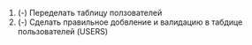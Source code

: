 1. (-) Переделать таблицу ползователей
2. (-) Сделать правильное добвление и валидацию в табдице пользователей (USERS)
